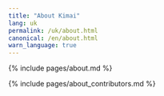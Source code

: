 ```yaml
---
title: "About Kimai"
lang: uk
permalink: /uk/about.html
canonical: /en/about.html
warn_language: true
---
```

 
{% include pages/about.md %}

{% include pages/about_contributors.md %} 
